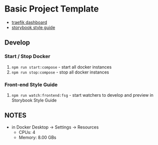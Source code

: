 # Basic Project Template

- [traefik dashboard](http://localhost:8080/dashboard)
- [storybook style guide](https://frontend-style-guide-basic-prj.localhost/)

## Develop

### Start / Stop Docker
1. `npm run start:compose` - start all docker instances
2. `npm run stop:compose` - stop all docker instances

### Front-end Style Guide
1. `npm run watch:frontend:fsg` - start watchers to develop and preview in Storybook Style Guide

## NOTES
- in Docker Desktop -> Settings -> Resources
  - CPUs: 4
  - Memory: 8.00 GBs